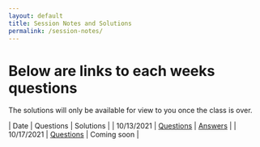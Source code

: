 ```yaml
---
layout: default
title: Session Notes and Solutions
permalink: /session-notes/
---
```


# Below are links to each weeks questions

The solutions will only be available for view to you once the class is over. 

| Date | Questions | Solutions |
| 10/13/2021 | [Questions](w1q1.md) | [Answers](w1s1.md) |
| 10/17/2021 | [Questions](w1q2.md) | Coming soon |
